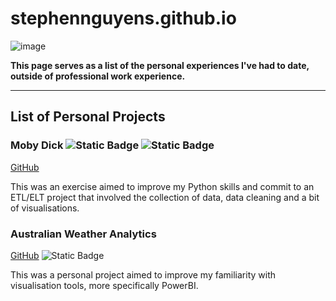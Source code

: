 # stephennguyens.github.io
![image](https://github.com/equanimittyy/stephennguyens.github.io/assets/104692345/6b1d74b1-878c-420f-bc26-8cf36b8d4e67)

**This page serves as a list of the personal experiences I've had to date, outside of professional work experience.**

---
## List of Personal Projects
### Moby Dick ![Static Badge](https://img.shields.io/badge/Python-purple) ![Static Badge](https://img.shields.io/badge/PowerBI-blue)

[GitHub](https://github.com/equanimittyy/mobydick)

This was an exercise aimed to improve my Python skills and commit to an ETL/ELT project that involved the collection of data, data cleaning and a bit of visualisations.

### Australian Weather Analytics
[GitHub](https://github.com/equanimittyy/weatherau) ![Static Badge](https://img.shields.io/badge/PowerBI-blue)

This was a personal project aimed to improve my familiarity with visualisation tools, more specifically PowerBI.
